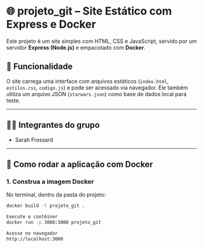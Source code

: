 # 🌐 projeto_git – Site Estático com Express e Docker

Este projeto é um site simples com HTML, CSS e JavaScript, servido por um servidor **Express (Node.js)** e empacotado com **Docker**.

## 🧾 Funcionalidade

O site carrega uma interface com arquivos estáticos (`index.html`, `estilos.css`, `codigo.js`) e pode ser acessado via navegador. Ele também utiliza um arquivo JSON (`starwars.json`) como base de dados local para teste.

---

## 👩‍💻 Integrantes do grupo

- Sarah Frossard


---

## 🐳 Como rodar a aplicação com Docker

### 1. Construa a imagem Docker

No terminal, dentro da pasta do projeto:

```bash
docker build -t projeto_git .

Execute o contêiner
docker run -p 3000:3000 projeto_git

Acesse no navegador
http://localhost:3000
